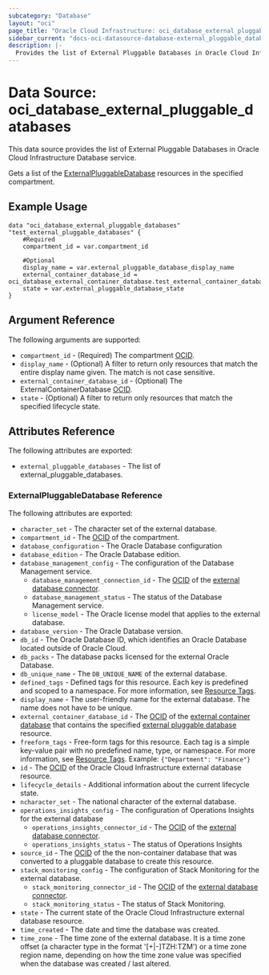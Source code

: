 ```yaml
---
subcategory: "Database"
layout: "oci"
page_title: "Oracle Cloud Infrastructure: oci_database_external_pluggable_databases"
sidebar_current: "docs-oci-datasource-database-external_pluggable_databases"
description: |-
  Provides the list of External Pluggable Databases in Oracle Cloud Infrastructure Database service
---
```


# Data Source: oci_database_external_pluggable_databases
This data source provides the list of External Pluggable Databases in Oracle Cloud Infrastructure Database service.

Gets a list of the [ExternalPluggableDatabase](https://docs.cloud.oracle.com/iaas/api/#/en/database/latest/datatypes/CreateExternalPluggableDatabaseDetails)
resources in the specified compartment.


## Example Usage

```hcl
data "oci_database_external_pluggable_databases" "test_external_pluggable_databases" {
	#Required
	compartment_id = var.compartment_id

	#Optional
	display_name = var.external_pluggable_database_display_name
	external_container_database_id = oci_database_external_container_database.test_external_container_database.id
	state = var.external_pluggable_database_state
}
```

## Argument Reference

The following arguments are supported:

* `compartment_id` - (Required) The compartment [OCID](https://docs.cloud.oracle.com/iaas/Content/General/Concepts/identifiers.htm).
* `display_name` - (Optional) A filter to return only resources that match the entire display name given. The match is not case sensitive.
* `external_container_database_id` - (Optional) The ExternalContainerDatabase [OCID](https://docs.cloud.oracle.com/iaas/Content/General/Concepts/identifiers.htm).
* `state` - (Optional) A filter to return only resources that match the specified lifecycle state.


## Attributes Reference

The following attributes are exported:

* `external_pluggable_databases` - The list of external_pluggable_databases.

### ExternalPluggableDatabase Reference

The following attributes are exported:

* `character_set` - The character set of the external database.
* `compartment_id` - The [OCID](https://docs.cloud.oracle.com/iaas/Content/General/Concepts/identifiers.htm) of the compartment.
* `database_configuration` - The Oracle Database configuration
* `database_edition` - The Oracle Database edition. 
* `database_management_config` - The configuration of the Database Management service.
	* `database_management_connection_id` - The [OCID](https://docs.cloud.oracle.com/iaas/Content/General/Concepts/identifiers.htm) of the [external database connector](https://docs.cloud.oracle.com/iaas/api/#/en/database/latest/datatypes/CreateExternalDatabaseConnectorDetails). 
	* `database_management_status` - The status of the Database Management service.
	* `license_model` - The Oracle license model that applies to the external database. 
* `database_version` - The Oracle Database version.
* `db_id` - The Oracle Database ID, which identifies an Oracle Database located outside of Oracle Cloud. 
* `db_packs` - The database packs licensed for the external Oracle Database.
* `db_unique_name` - The `DB_UNIQUE_NAME` of the external database.
* `defined_tags` - Defined tags for this resource. Each key is predefined and scoped to a namespace. For more information, see [Resource Tags](https://docs.cloud.oracle.com/iaas/Content/General/Concepts/resourcetags.htm). 
* `display_name` - The user-friendly name for the external database. The name does not have to be unique.
* `external_container_database_id` - The [OCID](https://docs.cloud.oracle.com/iaas/Content/General/Concepts/identifiers.htm) of the [external container database](https://docs.cloud.oracle.com/iaas/api/#/en/database/latest/datatypes/CreateExternalContainerDatabaseDetails) that contains the specified [external pluggable database](https://docs.cloud.oracle.com/iaas/api/#/en/database/latest/datatypes/CreateExternalPluggableDatabaseDetails) resource. 
* `freeform_tags` - Free-form tags for this resource. Each tag is a simple key-value pair with no predefined name, type, or namespace. For more information, see [Resource Tags](https://docs.cloud.oracle.com/iaas/Content/General/Concepts/resourcetags.htm).  Example: `{"Department": "Finance"}` 
* `id` - The [OCID](https://docs.cloud.oracle.com/iaas/Content/General/Concepts/identifiers.htm) of the Oracle Cloud Infrastructure external database resource. 
* `lifecycle_details` - Additional information about the current lifecycle state.
* `ncharacter_set` - The national character of the external database.
* `operations_insights_config` - The configuration of Operations Insights for the external database
	* `operations_insights_connector_id` - The [OCID](https://docs.cloud.oracle.com/iaas/Content/General/Concepts/identifiers.htm) of the [external database connector](https://docs.cloud.oracle.com/iaas/api/#/en/database/latest/datatypes/CreateExternalDatabaseConnectorDetails). 
	* `operations_insights_status` - The status of Operations Insights
* `source_id` - The [OCID](https://docs.cloud.oracle.com/iaas/Content/General/Concepts/identifiers.htm) of the the non-container database that was converted to a pluggable database to create this resource. 
* `stack_monitoring_config` - The configuration of Stack Monitoring for the external database.
	* `stack_monitoring_connector_id` - The [OCID](https://docs.cloud.oracle.com/iaas/Content/General/Concepts/identifiers.htm) of the [external database connector](https://docs.cloud.oracle.com/iaas/api/#/en/database/latest/datatypes/CreateExternalDatabaseConnectorDetails). 
	* `stack_monitoring_status` - The status of Stack Monitoring.
* `state` - The current state of the Oracle Cloud Infrastructure external database resource.
* `time_created` - The date and time the database was created.
* `time_zone` - The time zone of the external database. It is a time zone offset (a character type in the format '[+|-]TZH:TZM') or a time zone region name, depending on how the time zone value was specified when the database was created / last altered. 

